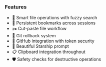 ### Features
- 🎯 Smart file operations with fuzzy search
- 🔖 Persistent bookmarks across sessions
- ✂️ Cut-paste file workflow
- 🔄 Git rollback system
- 🐙 GitHub integration with token security
- 🌟 Beautiful Starship prompt
- 📋 Clipboard integration throughout
- 🛡️ Safety checks for destructive operations